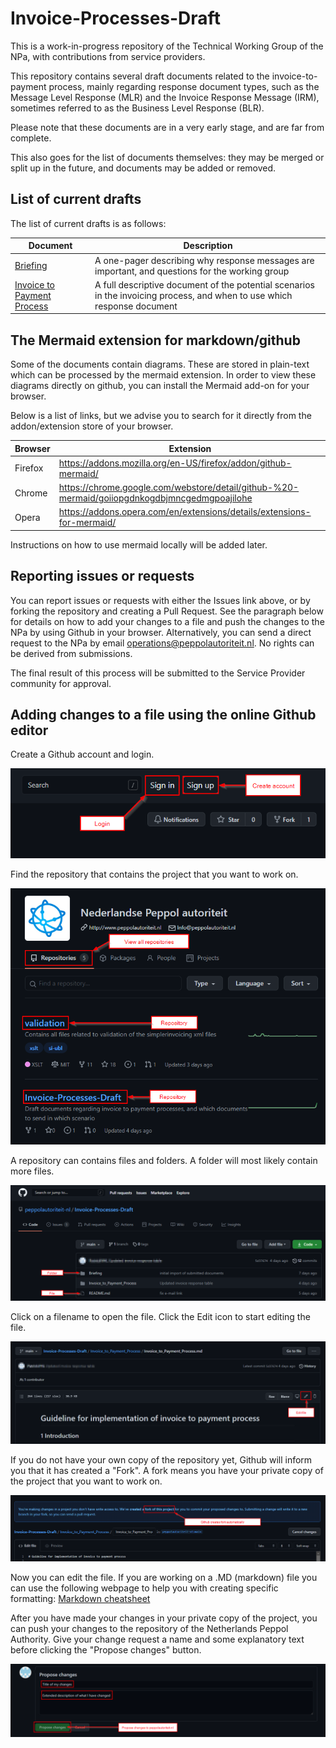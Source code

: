 # Invoice-Processes-Draft

This is a work-in-progress repository of the Technical Working Group of the
NPa, with contributions from service providers.

This repository contains several draft documents related to the
invoice-to-payment process, mainly regarding response document types, such
as the Message Level Response (MLR) and the Invoice Response Message (IRM),
sometimes referred to as the Business Level Response (BLR).

Please note that these documents are in a very early stage, and are far
from complete.

This also goes for the list of documents themselves: they may be merged or
split up in the future, and documents may be added or removed.

## List of current drafts

The list of current drafts is as follows:

Document | Description |
---------|-------------|
[Briefing](Briefing/Briefing.md) | A one-pager describing why response messages are important, and questions for the working group |
[Invoice to Payment Process](Invoice_to_Payment_Process/Invoice_to_Payment_Process.md)| A full descriptive document of the potential scenarios in the invoicing process, and when to use which response document |

## The Mermaid extension for markdown/github

Some of the documents contain diagrams. These are stored in plain-text which can be processed by the mermaid extension. In order to view these diagrams directly on github, you can install the Mermaid add-on for your browser.

Below is a list of links, but we advise you to search for it directly from the addon/extension store of your browser.

Browser | Extension
--------|-----------|
Firefox | https://addons.mozilla.org/en-US/firefox/addon/github-mermaid/
Chrome | https://chrome.google.com/webstore/detail/github-%20-mermaid/goiiopgdnkogdbjmncgedmgpoajilohe
Opera | https://addons.opera.com/en/extensions/details/extensions-for-mermaid/

Instructions on how to use mermaid locally will be added later.


## Reporting issues or requests

You can report issues or requests with either the Issues link above, or by forking the repository and creating a Pull Request. 
See the paragraph below for details on how to add your changes to a file and push the changes to the NPa by using Github in your browser.
Alternatively, you can send a direct request to the NPa by email [operations@peppolautoriteit.nl](mailto:operations@peppolautoriteit.nl). No rights can be derived from submissions.

The final result of this process will be submitted to the Service Provider community for approval.

## Adding changes to a file using the online Github editor 

Create a Github account and login.

![alt text](/images/login.png "Create account and/or login")

Find the repository that contains the project that you want to work on.

![alt text](/images/repositories.png "Repositories")

A repository can contains files and folders. A folder will most likely contain more files.

![alt text](/images/folders.png "Files and folders")

Click on a filename to open the file. Click the Edit icon to start editing the file.

![alt text](/images/file.png "File view")

If you do not have your own copy of the repository yet, Github will inform you that it has created a "Fork".
A fork means you have your private copy of the project that you want to work on.

![alt text](/images/fork.png "Fork")

Now you can edit the file. If you are working on a .MD (markdown) file you can use the following webpage to help you with creating specific formatting:
[Markdown cheatsheet](https://github.com/adam-p/markdown-here/wiki/Markdown-Cheatsheet)

After you have made your changes in your private copy of the project, you can push your changes to the repository of the Netherlands Peppol Authority.
Give your change request a name and some explanatory text before clicking the "Propose changes" button.

![alt text](/images/changes.png "Push changes")


